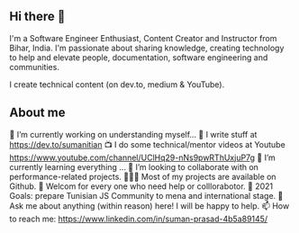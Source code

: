 Hi there 👋
-------------------------------------------------------------------------------------------------------------------------------------------------------------------------

I'm a Software Engineer Enthusiast, Content Creator and Instructor from Bihar, India. I'm passionate about sharing knowledge, creating technology to help and elevate people, documentation, software engineering and communities.

I create technical content (on dev.to, medium & YouTube).

 About me
 --------
 🔭   I’m currently working on understanding myself...
📝   I write stuff at https://dev.to/sumanitian
📺   I do some technical/mentor videos at Youtube https://www.youtube.com/channel/UClHq29-nNs9pwRThUxjuP7g
🌱   I’m currently learning everything ...
👯   I’m looking to collaborate with on performance-related projects.
👨🏻‍💻   Most of my projects are available on Github.
🤝   Welcom for every one who need help or colllorabotor.
🥅   2021 Goals: prepare Tunisian JS Community to mena and international stage.
💬   Ask me about anything (within reason) here! I will be happy to help.
📫   How to reach me:   https://www.linkedin.com/in/suman-prasad-4b5a89145/
